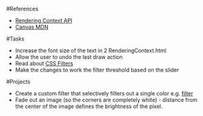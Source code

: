 #References
 - [Rendering Context API](https://developer.mozilla.org/en-US/docs/Web/API/CanvasRenderingContext2D)
 - [Canvas MDN](https://developer.mozilla.org/en-US/docs/Web/API/Canvas_API)
 

#Tasks
 - Increase the font size of the text in 2 RenderingContext.html
 - Allow the user to undo the last draw action
 - Read about [CSS Filters](https://developer.mozilla.org/en-US/docs/Web/CSS/filter)
 - Make the changes to work the filter threshold based on the slider
 
#Projects
 - Create a custom filter that selectively filters out a single color e.g. [filter](http://pe-images.s3.amazonaws.com/photo-effects/selective-color/photoshop-selective-coloring-effect.jpg)
 - Fade out an image (so the corners are completely white) - distance from the center of the image defines the brightness of the pixel.
 
 